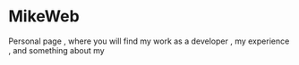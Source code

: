 # MikeWeb
Personal page , where you will find my work as a developer , my experience , and something about my 
